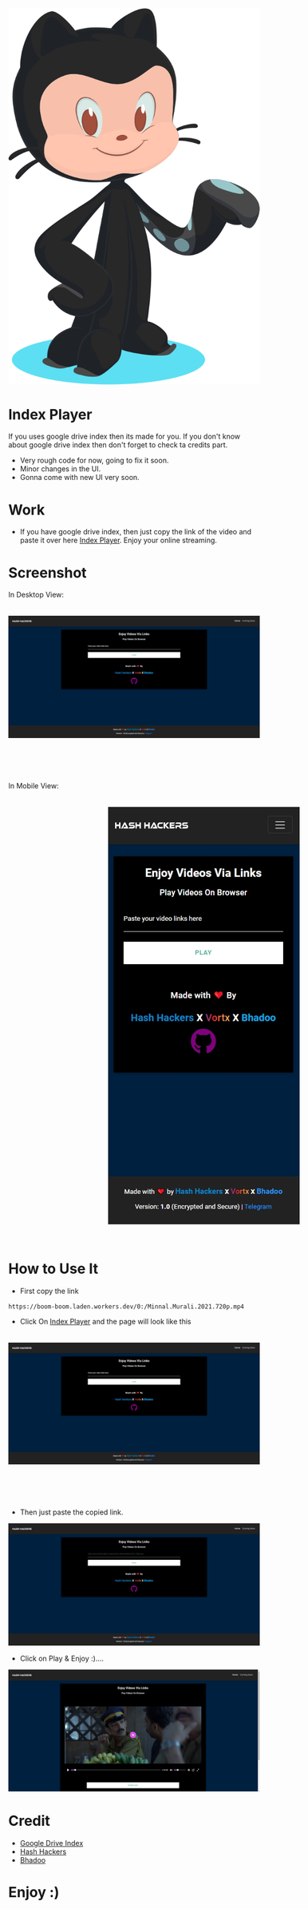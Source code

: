 <img src="base-octocat.svg">

# **Index Player**
If you uses google drive index then its made for you. If you don't know about google drive index then don't forget to check ta credits part.

- Very rough code for now, going to fix it soon.
- Minor changes in the UI.
- Gonna come with new UI very soon.

# **Work**
- If you have google drive index, then just copy the link of the video and paste it over here <a href="" target="_blank"> Index Player</a>. Enjoy your online streaming.

# **Screenshot**
In Desktop View:

<img src="img.jpg" style="margin-top:20px; margin-bottom:70px;">

In Mobile View:

<img src="img2.jpg" style="margin-top:20px; margin-bottom:30px;margin-left:200px;">

# **How to Use It**
- First copy the link 
```
https://boom-boom.laden.workers.dev/0:/Minnal.Murali.2021.720p.mp4
``` 

- Click On <a href="">Index Player</a> and the page will look like this



<img src="img.jpg" style="margin-top:20px; margin-bottom:70px;">

- Then just paste the copied link.


<img src="img3.jpg">


- Click on Play & Enjoy :)....

<img src="img4.jpg">

# **Credit**
- <a href="https://gitlab.com/GoogleDriveIndex/Google-Drive-Index"> Google Drive Index </a>
- <a href="https://telegram.dog/HashHackers"> Hash Hackers</a>
- <a href="https://twitter.com/ParveenBhadoo"> Bhadoo </a>


# **Enjoy :)**
